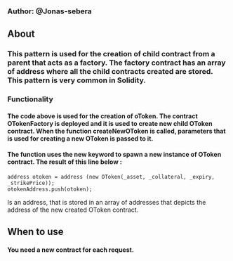 ### Author: @Jonas-sebera

## About
### This pattern is used for the creation of child contract from a parent that acts as a factory. The factory contract has an array of address where all the child contracts created are stored. This pattern is very common in Solidity.


### Functionality
#### The code above is used for the creation of oToken. The contract OTokenFactory is deployed and it is used to create new child OToken contract. When the function createNewOToken is called, parameters that is used for creating a new OToken is passed to it.

#### The function uses the new keyword to spawn a new instance of OToken contract. The result of this line below :
```
address otoken = address (new OToken(_asset, _collateral, _expiry,
_strikePrice));
otokenAddress.push(otoken);
```
Is an address, that is stored in an array of addresses that depicts the address of the new created OToken contract.

## When to use
#### You need a new contract for each request.